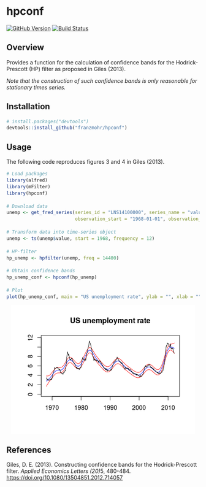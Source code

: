 
hpconf
======

[![GitHub Version](https://github.com/franzmohr/hpconf/releases)](https://github.com/franzmohr/hpconf) [![Build Status](https://travis-ci.org/franzmohr/hpconf.svg?branch=master)](https://travis-ci.org/franzmohr/hpconf)

Overview
--------

Provides a function for the calculation of confidence bands for the Hodrick-Prescott (HP) filter as proposed in Giles (2013).

*Note that the construction of such confidence bands is only reasonable for stationary times series.*

Installation
------------

``` r
# install.packages("devtools")
devtools::install_github("franzmohr/hpconf")
```

Usage
-----

The following code reproduces figures 3 and 4 in Giles (2013).

``` r
# Load packages
library(alfred)
library(mFilter)
library(hpconf)

# Download data
unemp <- get_fred_series(series_id = "LNS14100000", series_name = "value",
                         observation_start = "1968-01-01", observation_end = "2012-03-01")

# Transform data into time-series object
unemp <- ts(unemp$value, start = 1968, frequency = 12)

# HP-filter
hp_unemp <- hpfilter(unemp, freq = 14400)

# Obtain confidence bands
hp_unemp_conf <- hpconf(hp_unemp)

# Plot
plot(hp_unemp_conf, main = "US unemployment rate", ylab = "", xlab = "", ylim = c(0, 12))
```

<img src="README_files/figure-markdown_github/example 1-1.png" style="display: block; margin: auto;" />

References
----------

Giles, D. E. (2013). Constructing confidence bands for the Hodrick-Prescott filter. <em>Applied Economics Letters (20)</em>5, 480-484. <https://doi.org/10.1080/13504851.2012.714057>
